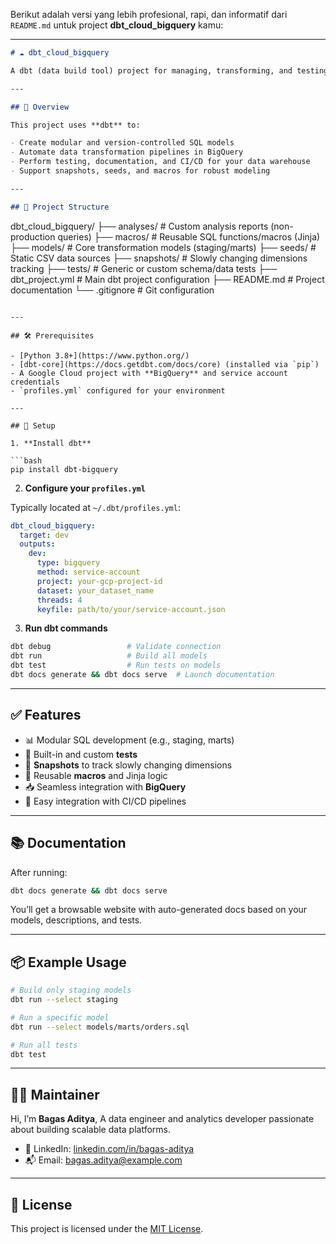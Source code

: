 Berikut adalah versi yang lebih profesional, rapi, dan informatif dari `README.md` untuk project **dbt\_cloud\_bigquery** kamu:

---

```markdown
# ☁️ dbt_cloud_bigquery

A dbt (data build tool) project for managing, transforming, and testing cloud-based data models in **Google BigQuery**. This repository is structured according to dbt's best practices and enables scalable, maintainable, and production-ready analytics workflows.

---

## 🚀 Overview

This project uses **dbt** to:

- Create modular and version-controlled SQL models
- Automate data transformation pipelines in BigQuery
- Perform testing, documentation, and CI/CD for your data warehouse
- Support snapshots, seeds, and macros for robust modeling

---

## 📁 Project Structure

```

dbt\_cloud\_bigquery/
├── analyses/         # Custom analysis reports (non-production queries)
├── macros/           # Reusable SQL functions/macros (Jinja)
├── models/           # Core transformation models (staging/marts)
├── seeds/            # Static CSV data sources
├── snapshots/        # Slowly changing dimensions tracking
├── tests/            # Generic or custom schema/data tests
├── dbt\_project.yml   # Main dbt project configuration
├── README.md         # Project documentation
└── .gitignore        # Git configuration

````

---

## 🛠️ Prerequisites

- [Python 3.8+](https://www.python.org/)
- [dbt-core](https://docs.getdbt.com/docs/core) (installed via `pip`)
- A Google Cloud project with **BigQuery** and service account credentials
- `profiles.yml` configured for your environment

---

## 🔧 Setup

1. **Install dbt**

```bash
pip install dbt-bigquery
````

2. **Configure your `profiles.yml`**

Typically located at `~/.dbt/profiles.yml`:

```yaml
dbt_cloud_bigquery:
  target: dev
  outputs:
    dev:
      type: bigquery
      method: service-account
      project: your-gcp-project-id
      dataset: your_dataset_name
      threads: 4
      keyfile: path/to/your/service-account.json
```

3. **Run dbt commands**

```bash
dbt debug                 # Validate connection
dbt run                   # Build all models
dbt test                  # Run tests on models
dbt docs generate && dbt docs serve  # Launch documentation
```

---

## ✅ Features

* 📊 Modular SQL development (e.g., staging, marts)
* 🧪 Built-in and custom **tests**
* 🧬 **Snapshots** to track slowly changing dimensions
* 🧩 Reusable **macros** and Jinja logic
* 📥 Seamless integration with **BigQuery**
* 🔁 Easy integration with CI/CD pipelines

---

## 📚 Documentation

After running:

```bash
dbt docs generate && dbt docs serve
```

You’ll get a browsable website with auto-generated docs based on your models, descriptions, and tests.

---

## 📦 Example Usage

```bash
# Build only staging models
dbt run --select staging

# Run a specific model
dbt run --select models/marts/orders.sql

# Run all tests
dbt test
```

---

## 👨‍💻 Maintainer

Hi, I’m **Bagas Aditya**,
A data engineer and analytics developer passionate about building scalable data platforms.

* 🔗 LinkedIn: [linkedin.com/in/bagas-aditya](https://linkedin.com/in/bagas-aditya)
* 📬 Email: [bagas.aditya@example.com](mailto:bagas.aditya@example.com)

---

## 📄 License

This project is licensed under the [MIT License](LICENSE).
